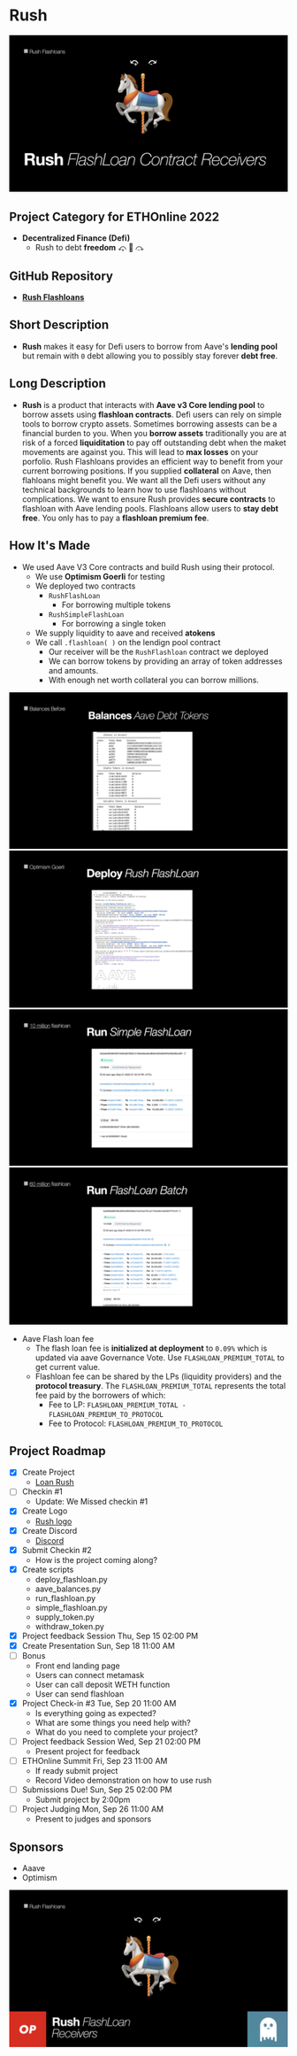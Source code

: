
# Rush
![Rush](./images/rush_contracts/rush_contracts.002.jpeg)

## Project Category for ETHOnline 2022
- **Decentralized Finance (Defi)**
    - Rush to debt **freedom** ⤽ 🎠 ⤼

## GitHub Repository
- [**Rush Flashloans**](https://github.com/mmsaki/flash-loan-rush)

## Short Description
- **Rush** makes it easy for Defi users to borrow from Aave's **lending pool** but remain with `0` debt allowing you to possibly stay forever **debt free**.

## Long Description

- **Rush** is a product that interacts with **Aave v3 Core lending pool** to borrow assets using **flashloan contracts**. Defi users can rely on simple tools to borrow crypto assets. Sometimes borrowing assests can be a financial burden to you. When you **borrow assets** traditionally you are at risk of a forced **liquiditation** to pay off outstanding debt when the maket movements are against you. This will lead to **max losses** on your porfolio. Rush Flashloans provides an efficient way to benefit from your current borrowing positions. If you supplied **collateral** on Aave, then flahloans might benefit you. We want all the Defi users without any technical backgrounds to learn how to use flashloans without complications. We want to ensure Rush provides **secure contracts** to flashloan with Aave lending pools. Flashloans allow users to **stay debt free**. You only has to pay a **flashloan premium fee**.

## How It's Made

- We used Aave V3 Core contracts and build Rush using their protocol. 
    - We use **Optimism Goerli** for testing
    - We deployed two contracts
        - `RushFlashLoan`
            - For borrowing multiple tokens
        - `RushSimpleFlashLoan`
            - For borrowing a single token
    - We supply liquidity to aave and received **atokens**
    - We call `.flashloan( )` on the lendign pool contract
        - Our receiver will be the `RushFlashloan` contract we deployed
        - We can borrow tokens by providing an array of token addresses and amounts.
        - With enough net worth collateral you can borrow millions.

![Token Balances](./images/rush_contracts/rush_contracts.003.jpeg)
![Token Balances](./images/rush_contracts/rush_contracts.004.jpeg)
![10 Million](./images/rush_contracts/rush_contracts.005.jpeg)
![60 million +](./images/rush_contracts/rush_contracts.006.jpeg)

- Aave Flash loan fee
    - The flash loan fee is **initialized at deployment** to `0.09%` which is updated via aave Governance Vote. Use `FLASHLOAN_PREMIUM_TOTAL` to get current value.
    - Flashloan fee can be shared by the LPs (liquidity providers) and the **protocol treasury**. The `FLASHLOAN_PREMIUM_TOTAL` represents the total fee paid by the borrowers of which:
        - Fee to LP: `FLASHLOAN_PREMIUM_TOTAL - FLASHLOAN_PREMIUM_TO_PROTOCOL`
        - Fee to Protocol: `FLASHLOAN_PREMIUM_TO_PROTOCOL`

<!-- - Setting Up
    - Ensure we have enough funds when flashloaning
    - Calculate the profitability of liquidating loans vs gas costs
    - Ensure we have access toe the latest protocol user data
    - Fail safe security 
- Aave contracts and registry on Optimism 
    - [V3 Testnet Aave Address on Optimism Görli](https://docs.aave.com/developers/deployed-contracts/v3-testnet-addresses) -->


## Project Roadmap

- [x] Create Project 
    - [Loan Rush](https://ethglobal.com/showcase/rush-8s2mf)
- [ ] Checkin #1
    - Update: We Missed checkin #1
- [x] Create Logo
    - [Rush logo](./images/carousel.png)
- [x] Create Discord
    - [Discord](https://discord.gg/57TA3bHx62)
- [x] Submit Checkin #2 
    - How is the project coming along?
- [x] Create scripts
    - deploy_flashloan.py
    - aave_balances.py
    - run_flashloan.py
    - simple_flashloan.py
    - supply_token.py
    - withdraw_token.py
- [x] Project feedback Session Thu, Sep 15 02:00 PM
- [x] Create Presentation Sun, Sep 18 11:00 AM
- [ ] Bonus
    - Front end landing page
    - Users can connect metamask
    - User can call deposit WETH function
    - User can send flashloan
- [x] Project Check-in #3 Tue, Sep 20 11:00 AM
    - Is everything going as expected?
    - What are some things you need help with?
    - What do you need to complete your project?
- [ ] Project feedback Session Wed, Sep 21 02:00 PM
    - Present project for feedback
- [ ] ETHOnline Summit Fri, Sep 23 11:00 AM
    - If ready submit project
    - Record Video demonstration on how to use rush
- [ ] Submissions Due! Sun, Sep 25 02:00 PM
    - Submit project by 2:00pm
- [ ] Project Judging Mon, Sep 26 11:00 AM
    - Present to judges and sponsors
 

## Sponsors
- Aaave
- Optimism

![Optimism Goerli](./images/rush_contracts/rush_contracts.008.jpeg)